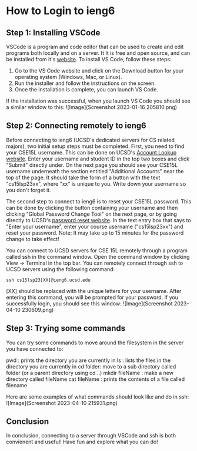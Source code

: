 # How to Login to ieng6

## Step 1: Installing VSCode
VSCode is a program and code editor that can be used to create and edit programs both locally and on a server. It It is free and open source, and can be installed from it's [website](https://code.visualstudio.com/). To install VS Code, follow these steps:

1. Go to the VS Code website and click on the Download button for your operating system (Windows, Mac, or Linux).
2. Run the installer and follow the instructions on the screen.
3. Once the installation is complete, you can launch VS Code.

If the installation was successful, when you launch VS Code you should see a similar window to this:  ![Image](Screenshot 2023-01-16 205810.png)

## Step 2: Connecting remotely to ieng6
Before connecting to ieng6 (UCSD's dedicated servers for CS related majors), two initial setup steps must be completed. First, you need to find your CSE15L username. This can be done on UCSD's [Account Lookup website](https://sdacs.ucsd.edu/~icc/index.php). Enter your username and student ID in the top two boxes and click "Submit" directly under. On the next page you should see your CSE15L username underneath the section entitled "Additional Accounts" near the top of the page. It should take the form of a button with the text "cs15lsp23xx", where "xx" is unique to you. Write down your username so you don't forget it.

The second step to connect to ieng6 is to reset your CSE15L password. This can be done by clicking the button containing your username and then clicking "Global Password Change Tool" on the next page, or by going directly to UCSD's [password reset website](password.ucsd.edu). In the text entry box that says to "Enter your username", enter your course username ("cs15lsp23xx") and reset your password. Note: It may take up to 15 minutes for the password change to take effect!

You can connect to UCSD servers for CSE 15L remotely through a program called ssh in the command window. Open the command window by clicking View -> Terminal in the top bar. You can remotely connect through ssh to UCSD servers using the following command:
```
ssh cs15lsp23[XX]@ieng6.ucsd.edu
``` 
[XX] should be replaced with the unique letters for your username. After entering this command, you will be prompted for your password. If you successfully login, you should see this window:
![Image](Screenshot 2023-04-10 230609.png)

## Step 3: Trying some commands
You can try some commands to move around the filesystem in the server you have connected to:

pwd : prints the directory you are currently in
ls : lists the files in the directory you are currently in
cd folder: move to a sub directory called folder (or a parent directory using cd ..)
mkdir fileName : make a new directory called fileName
cat fileName : prints the contents of a file called filename

Here are some examples of what commands should look like and do in ssh:
![Image](Screenshot 2023-04-10 215931.png)

## Conclusion

In conclusion, connecting to a server through VSCode and ssh is both convienent and useful! Have fun and explore what you can do!
